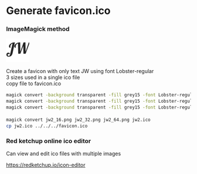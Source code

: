 # Generate favicon.ico

### ImageMagick method

<img src="./jw2_64.png">

Create a favicon with only text JW using font Lobster-regular  
3 sizes used in a single ico file  
copy file to favicon.ico

```bash
magick convert -background transparent -fill grey15 -font Lobster-regular -size 64x64 label:JW -gravity center jw2_64.png
magick convert -background transparent -fill grey15 -font Lobster-regular -size 32x32 label:JW -gravity center jw2_32.png
magick convert -background transparent -fill grey15 -font Lobster-regular -size 16x16 label:JW -gravity center jw2_16.png

magick convert jw2_16.png jw2_32.png jw2_64.png jw2.ico
cp jw2.ico ../../../favicon.ico
```


### Red ketchup online ico editor

Can view and edit ico files with multiple images

https://redketchup.io/icon-editor
